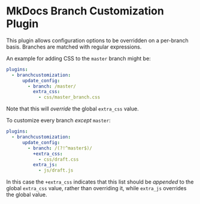 # MkDocs Branch Customization Plugin

This plugin allows configuration options to be overridden on a per-branch basis.
Branches are matched with regular expressions.

An example for adding CSS to the `master` branch might be:

```YAML
plugins:
  - branchcustomization:
      update_config:
        - branch: /master/
          extra_css:
            - css/master_branch.css
```

Note that this will *override* the global `extra_css` value.

To customize every branch *except* `master`:

```YAML
plugins:
  - branchcustomization:
      update_config:
        - branch: /(?!^master$)/
          +extra_css:
            - css/draft.css
          extra_js:
            - js/draft.js
```

In this case the `+extra_css` indicates that this list should be *appended* to
the global `extra_css` value, rather than overriding it, while `extra_js` overrides
the global value.
